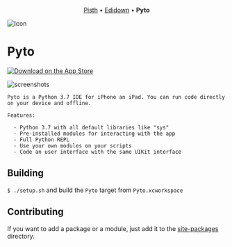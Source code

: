<p align="center">
<a href="https://github.com/ColdGrub1384/Pisth">Pisth</a> &bull;
<a href="https://github.com/ColdGrub1384/Edidown">Edidown</a> &bull;
<b>Pyto</b>
</p>

![Icon](https://raw.githubusercontent.com/ColdGrub1384/Pyto/master/Pyto/Assets.xcassets/AppIcon.appiconset/Icon-App-83.5x83.5%402x.png)

# Pyto

[![Download on the App Store](https://pisth.github.io/appstorebadge.svg)](https://itunes.apple.com/us/app/pyto-python-ide/id1436650069?l=fr&ls=1&mt=8)

![screenshots](https://develobile.com/pyto/mockup.png)

```
Pyto is a Python 3.7 IDE for iPhone an iPad. You can run code directly on your device and offline.

Features:

  - Python 3.7 with all default libraries like "sys"
  - Pre-installed modules for interacting with the app
  - Full Python REPL
  - Use your own modules on your scripts
  - Code an user interface with the same UIKit interface
```

## Building

`$ ./setup.sh` and build the `Pyto` target from `Pyto.xcworkspace`

## Contributing

If you want to add a package or a module, just add it to the [site-packages](https://github.com/ColdGrub1384/Pyto/tree/master/site-packages) directory.
